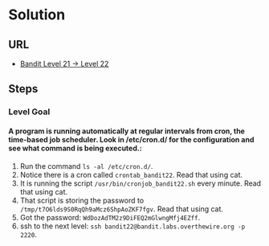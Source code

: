 # Solution

## URL
- [Bandit Level 21 → Level 22](https://overthewire.org/wargames/bandit/bandit22.html)

## Steps

### Level Goal

#### A program is running automatically at regular intervals from cron, the time-based job scheduler. Look in /etc/cron.d/ for the configuration and see what command is being executed.:
1. Run the command `ls -al /etc/cron.d/`.
2. Notice there is a cron called `crontab_bandit22`. Read that using cat.
3. It is running the script `/usr/bin/cronjob_bandit22.sh` every minute. Read that using cat.
4. That script is storing the password to `/tmp/t7O6lds9S0RqQh9aMcz6ShpAoZKF7fgv`. Read that using cat.
5. Got the password: `WdDozAdTM2z9DiFEQ2mGlwngMfj4EZff`.
4. ssh to the next level: `ssh bandit22@bandit.labs.overthewire.org -p 2220`.